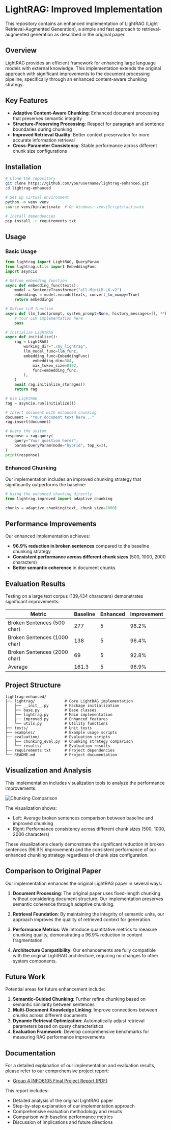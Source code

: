 # LightRAG: Improved Implementation

This repository contains an enhanced implementation of LightRAG (Light Retrieval-Augmented Generation), a simple and fast approach to retrieval-augmented generation as described in the original paper.

## Overview

LightRAG provides an efficient framework for enhancing large language models with external knowledge. This implementation extends the original approach with significant improvements to the document processing pipeline, specifically through an enhanced content-aware chunking strategy.

## Key Features

- **Adaptive Content-Aware Chunking**: Enhanced document processing that preserves semantic integrity
- **Structure-Preserving Processing**: Respect for paragraph and sentence boundaries during chunking
- **Improved Retrieval Quality**: Better context preservation for more accurate information retrieval
- **Cross-Parameter Consistency**: Stable performance across different chunk size configurations

## Installation

```bash
# Clone the repository
git clone https://github.com/yourusername/lightrag-enhanced.git
cd lightrag-enhanced

# Set up virtual environment
python -m venv venv
source venv/bin/activate  # On Windows: venv\Scripts\activate

# Install dependencies
pip install -r requirements.txt
```

## Usage

### Basic Usage

```python
from lightrag import LightRAG, QueryParam
from lightrag.utils import EmbeddingFunc
import asyncio

# Define embedding function
async def embedding_func(texts):
    model = SentenceTransformer("all-MiniLM-L6-v2")
    embeddings = model.encode(texts, convert_to_numpy=True)
    return embeddings

# Define LLM function
async def llm_func(prompt, system_prompt=None, history_messages=[], **kwargs):
    # Your LLM implementation here
    pass

# Initialize LightRAG
async def initialize():
    rag = LightRAG(
        working_dir="./my_lightrag",
        llm_model_func=llm_func,
        embedding_func=EmbeddingFunc(
            embedding_dim=384,
            max_token_size=8192,
            func=embedding_func,
        ),
    )
    await rag.initialize_storages()
    return rag

# Use LightRAG
rag = asyncio.run(initialize())

# Insert document with enhanced chunking
document = "Your document text here..."
rag.insert(document)

# Query the system
response = rag.query(
    query="Your question here?",
    param=QueryParam(mode="hybrid", top_k=3),
)
print(response)
```

### Enhanced Chunking

Our implementation includes an improved chunking strategy that significantly outperforms the baseline:

```python
# Using the enhanced chunking directly
from lightrag.improved import adaptive_chunking

chunks = adaptive_chunking(text, chunk_size=1000)
```

## Performance Improvements

Our enhanced implementation achieves:

- **96.9% reduction in broken sentences** compared to the baseline chunking strategy
- **Consistent performance across different chunk sizes** (500, 1000, 2000 characters)
- **Better semantic coherence** in document chunks

## Evaluation Results

Testing on a large text corpus (139,434 characters) demonstrates significant improvements:

| Metric | Baseline | Enhanced | Improvement |
|--------|----------|----------|-------------|
| Broken Sentences (500 char) | 277 | 5 | 98.2% |
| Broken Sentences (1000 char) | 138 | 5 | 96.4% |
| Broken Sentences (2000 char) | 69 | 5 | 92.8% |
| Average | 161.3 | 5 | 96.9% |

## Project Structure

```
lightrag-enhanced/
├── lightrag/             # Core LightRAG implementation
│   ├── __init__.py       # Package initialization
│   ├── base.py           # Base classes
│   ├── lightrag.py       # Main implementation
│   ├── improved.py       # Enhanced features
│   └── utils.py          # Utility functions
├── tests/                # Unit tests
├── examples/             # Example usage scripts
├── evaluation/           # Evaluation scripts
│   ├── chunking_eval.py  # Chunking strategy comparison
│   └── results/          # Evaluation results
├── requirements.txt      # Project dependencies
└── README.md             # Project documentation
```

## Visualization and Analysis

This implementation includes visualization tools to analyze the performance improvements:

![Chunking Comparison](chunking_evaluation_results.png)

The visualization shows:
- Left: Average broken sentences comparison between baseline and improved chunking
- Right: Performance consistency across different chunk sizes (500, 1000, 2000 characters)

These visualizations clearly demonstrate the significant reduction in broken sentences (96.9% improvement) and the consistent performance of our enhanced chunking strategy regardless of chunk size configuration.

## Comparison to Original Paper

Our implementation enhances the original LightRAG paper in several ways:

1. **Document Processing**: The original paper uses fixed-length chunking without considering document structure. Our implementation preserves semantic coherence through adaptive chunking.

2. **Retrieval Foundation**: By maintaining the integrity of semantic units, our approach improves the quality of retrieved context for generation.

3. **Performance Metrics**: We introduce quantitative metrics to measure chunking quality, demonstrating a 96.9% reduction in content fragmentation.

4. **Architecture Compatibility**: Our enhancements are fully compatible with the original LightRAG architecture, requiring no changes to other system components.

## Future Work

Potential areas for future enhancement include:

1. **Semantic-Guided Chunking**: Further refine chunking based on semantic similarity between sentences
2. **Multi-Document Knowledge Linking**: Improve connections between chunks across different documents
3. **Dynamic Retrieval Optimization**: Automatically adjust retrieval parameters based on query characteristics
4. **Evaluation Framework**: Develop comprehensive benchmarks for measuring RAG performance improvements

## Documentation

For a detailed explanation of our implementation and evaluation results, please refer to our comprehensive project report:

- [Group 4 INFO6105 Final Project Report (PDF)](./Group%204%20INFO6105%20Final%20Project%20Report.pdf)

This report includes:
- Detailed analysis of the original LightRAG paper
- Step-by-step explanation of our implementation approach
- Comprehensive evaluation methodology and results
- Comparison with baseline performance metrics
- Discussion of implications and future directions
